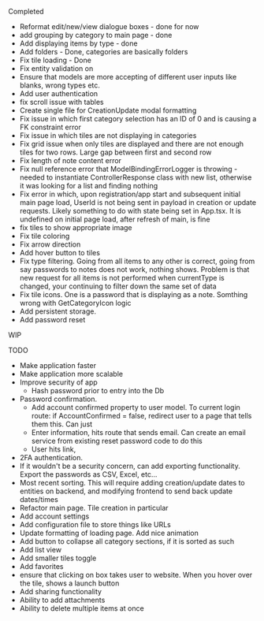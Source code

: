 
Completed
- Reformat edit/new/view dialogue boxes - done for now
- add grouping by category to main page - done
- Add displaying items by type - done
- Add folders - Done, categories are basically folders
- Fix tile loading - Done
- Fix entity validation on 
- Ensure that models are more accepting of different user inputs like blanks, wrong types etc.
- Add user authentication 
- fix scroll issue with tables
- Create single file for CreationUpdate modal formatting
- Fix issue in which first category selection has an ID of 0 and is causing a FK constraint error
- Fix issue in which tiles are not displaying in categories
- Fix grid issue when only tiles are displayed and there are not enough tiles for two rows. Large gap between first and second row
- Fix length of note content error
- Fix null reference error that ModelBindingErrorLogger is throwing - needed to instantiate ControllerResponse class with new list, otherwise it was looking for a list and finding nothing
- Fix error in which, upon registration/app start and subsequent initial main page load, UserId is not being sent in payload in creation or update requests. Likely something to do with state being set in App.tsx. It is undefined on initial page load, after refresh of main, is fine
- fix tiles to show appropriate image
- Fix tile coloring
- Fix arrow direction
- Add hover button to tiles
- Fix type filtering. Going from all items to any other is correct, going from say passwords to notes does not work, nothing shows. Problem is that new request for all items is not performed when currentType is changed, your continuing to filter down the same set of data
- Fix tile icons. One is a password that is displaying as a note. Somthing wrong with GetCategoryIcon logic
- Add persistent storage.
- Add password reset

WIP

TODO
- Make application faster
- Make application more scalable
- Improve security of app
	- Hash password prior to entry into the Db
- Password confirmation.
	- Add account confirmed property to user model. To current login route: if AccountConfirmed = false, redirect user to a page that tells them this. Can just 
	- Enter information, hits route that sends email. Can create an email service from existing reset password code to do this
	- User hits link, 
- 2FA authentication.
- If it wouldn't be a security concern, can add exporting functionality. Export the passwords as CSV, Excel, etc...
- Most recent sorting. This will require adding creation/update dates to entities on backend, and modifying frontend to send back update dates/times
- Refactor main page. Tile creation in particular
- Add account settings
- Add configuration file to store things like URLs
- Update formatting of loading page. Add nice animation
- Add button to collapse all category sections, if it is sorted as such
- Add list view
- Add smaller tiles toggle
- Add favorites
- ensure that clicking on box takes user to website. When you hover over the tile, shows a launch button
- Add sharing functionality
- Ability to add attachments
- Ability to delete multiple items at once
